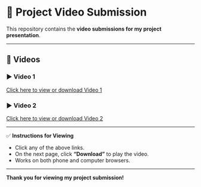 # 🎥 Project Video Submission

This repository contains the **video submissions for my project presentation**.

---

## 📁 Videos

### ▶️ Video 1
[Click here to view or download Video 1](./VID-20250925-WA0012.mp4)

### ▶️ Video 2
[Click here to view or download Video 2](./VID-20250925-WA0013.mp4)

---

✅ **Instructions for Viewing**
- Click any of the above links.
- On the next page, click **“Download”** to play the video.
- Works on both phone and computer browsers.

---

**Thank you for viewing my project submission!**

